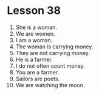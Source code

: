 # Lesson 38

1. She is a woman.
2. We are women.
3. I am a woman.
4. The woman is carrying money.
5. They are not carrying money.
6. He is a farmer.
7. I do not often count money.
8. You are a farmer.
9. Sailors are poets.
10. We are watching the moon.
